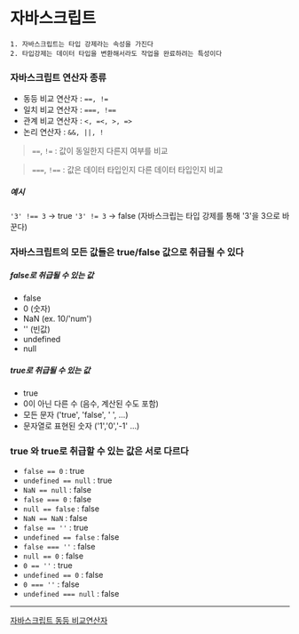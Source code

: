 # 자바스크립트

```
1. 자바스크립트는 타입 강제라는 속성을 가진다
2. 타입강제는 데이터 타입을 변환해서라도 작업을 완료하려는 특성이다
```

### 자바스크립트 연산자 종류

- 동등 비교 연산자 : ``==, !=``
- 일치 비교 연산자 : ``===, !==``
- 관계 비교 연산자 : ``<, =<, >, =>``
- 논리 연산자 : ``&&, ||, !``

> `==`, `!=` : 값이 동일한지 다른지 여부를 비교 


> `===`, `!==` : 값은 데이터 타입인지 다른 데이터 타입인지 비교 


##### 예시

`'3' !== 3` -> true
`'3' != 3` -> false (자바스크립는 타입 강제를 통해 '3'을 3으로 바꾼다)


### 자바스크립트의 모든 값들은 true/false 값으로 취급될 수 있다

##### false로 취급될 수 있는 값

- false
- 0 (숫자)
- NaN (ex. 10/'num')
- '' (빈값)
- undefined 
- null

##### true로 취급될 수 있는 값

- true
- 0이 아닌 다른 수 (음수, 계산된 수도 포함)
- 모든 문자 ('true', 'false', ' ', ...)
- 문자열로 표현된 숫자 ('1','0','-1' ...)


### true 와 true로 취급할 수 있는 값은 서로 다르다

- `false == 0` : true
- `undefined == null` : true
- `NaN == null` : false
- `false === 0` : false
- `null == false` : false
- `NaN == NaN` : false
- `false == ''` : true
- `undefined == false` : false
- `false === ''` : false
- `null == 0` : false
- `0 == ''` : true
- `undefined == 0` : false
- `0 === ''` : false
- `undefined === null` : false



---
[자바스크립트 동등 비교연산자](https://jennybeblog.github.io/2017-05-15/JS_1/)
